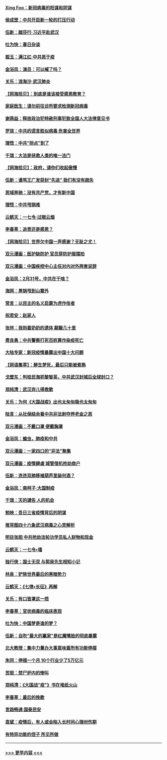 #### [Xing Foo：新冠病毒的阳谋和阴谋](../pages/nsc993/n11936086.md?t=03131531) 
#### [侯成罡：中共开启新一轮的打压行动](../pages/nsc993/n11935730.md?t=03131531) 
#### [伍新：踏莎行‧习近平赴武汉](../pages/nsc993/n11935157.md?t=03131531) 
#### [吐为快：春日杂谈](../pages/nsc993/n11934776.md?t=03131531) 
#### [振玉：满江红‧中共恶于疫](../pages/nsc993/n11934647.md?t=03131531) 
#### [金浴凤：演员：可以喊了吗？](../pages/nsc993/n11934602.md?t=03131531) 
#### [关乐：浪淘沙·武汉肺炎](../pages/nsc993/n11931792.md?t=03131531) 
#### [【网海拾贝】：到底是谁该接受感恩教育？](../pages/nsc993/n11931552.md?t=03131531) 
#### [家庭医生：请勿前往诊所要求检测新冠病毒](../pages/nsc993/n11929190.md?t=03131531) 
#### [谢燕益：释放政治犯特赦刑事犯致全国人大法律意见书](../pages/nsc993/n11928978.md?t=03131531) 
#### [罗琼：中共的谎言胜似病毒 危害全世界](../pages/nsc993/n11922636.md?t=03131531) 
#### [理悟：中共“拐点”到了](../pages/nsc993/n11928496.md?t=03131531) 
#### [千瑞：大法是拯救人类的唯一法门](../pages/nsc993/n11927637.md?t=03131531) 
#### [【网海拾贝】：政府，请你们收起傲慢](../pages/nsc993/n11926932.md?t=03131531) 
#### [伍新：谩骂王广发获封“先进” 我们有没有疏失](../pages/nsc993/n11926101.md?t=03131531) 
#### [思域奔驰：没有共产党，才有新中国](../pages/nsc993/n11926058.md?t=03131531) 
#### [理悟：中共甩锅难](../pages/nsc993/n11925355.md?t=03131531) 
#### [云鹤天：一七令·过眼云烟](../pages/nsc993/n11925284.md?t=03131531) 
#### [李春草：追责还是感恩？](../pages/nsc993/n11925274.md?t=03131531) 
#### [【网海拾贝】世界欠中国一声感谢？无耻之尤！](../pages/nsc993/n11925239.md?t=03131531) 
#### [双元漫画：医护缺防护 官员穿防护服摆拍](../pages/nsc993/n11923899.md?t=03131531) 
#### [双元漫画：中国疾控中心主任对内对外两套说辞](../pages/nsc993/n11921994.md?t=03131531) 
#### [金浴凤：2月31号，中共在干啥？](../pages/nsc993/n11922706.md?t=03131531) 
#### [海网：黑锅甩到山寨外](../pages/nsc993/n11922688.md?t=03131531) 
#### [常言：以民主的名义启蒙为虎作伥者](../pages/nsc993/n11922217.md?t=03131531) 
#### [祝君安：赵家人](../pages/nsc993/n11922209.md?t=03131531) 
#### [张林：我抱着奶奶的遗体 颠簸几十里](../pages/nsc993/n11920945.md?t=03131531) 
#### [费良勇：中共警察打死百姓算作染疫死亡](../pages/nsc993/n11919264.md?t=03131531) 
#### [大陆专家：新冠疫情暴露出中国十大问题](../pages/nsc993/n11919187.md?t=03131531) 
#### [【网语集萃】：醉生梦死，最后只能被煮熟](../pages/nsc993/n11918994.md?t=03131531) 
#### [戈壁东：判桂民海抓黎智英，中共武汉封城后全球封口？](../pages/nsc993/n11917982.md?t=03131531) 
#### [郑纯清：武汉弃儿得救歌](../pages/nsc993/n11917881.md?t=03131531) 
#### [关乐：为何《大国战疫》出也太匆匆隐也太匆匆](../pages/nsc993/n11917792.md?t=03131531) 
#### [陆言：从社保结余看中共非法剥夺养老金之恶](../pages/nsc993/n11917084.md?t=03131531) 
#### [双元漫画：不戴口罩 便戴胸罩](../pages/nsc993/n11916447.md?t=03131531) 
#### [金浴凤：蝗虫，肺疫和中共](../pages/nsc993/n11916904.md?t=03131531) 
#### [双元漫画：一家四口的“非法”聚集](../pages/nsc993/n11916378.md?t=03131531) 
#### [双元漫画：疫情肆虐 城管借机抢劫商户](../pages/nsc993/n11916310.md?t=03131531) 
#### [伍新：连连双肺移植葫芦里装何酒？](../pages/nsc993/n11913667.md?t=03131531) 
#### [金浴凤：南柯子·大国制疫](../pages/nsc993/n11913657.md?t=03131531) 
#### [千瑞：天的谴告  人的机会](../pages/nsc993/n11913309.md?t=03131531) 
#### [勉映：吾日三省疫情背后的阴谋](../pages/nsc993/n11913079.md?t=03131531) 
#### [推背图四十六象武汉病毒之心灵解析](../pages/nsc993/n11911761.md?t=03131531) 
#### [明目张胆 中共抢劫法轮功学员私人财物和现金](../pages/nsc993/n11910262.md?t=03131531) 
#### [云鹤天：一七令▪墙](../pages/nsc993/n11910627.md?t=03131531) 
#### [独行侠：国士无双 与郭泉先生相知小记](../pages/nsc993/n11910613.md?t=03131531) 
#### [林泉：铲除世界最后的黑暗势力](../pages/nsc993/n11909320.md?t=03131531) 
#### [云鹤天：《七律▪长征》再解](../pages/nsc993/n11909327.md?t=03131531) 
#### [关乐：有口皆罩这一捂](../pages/nsc993/n11908393.md?t=03131531) 
#### [李春草：官状病毒的临床表现](../pages/nsc993/n11908339.md?t=03131531) 
#### [吐为快：中国梦是谁的梦？](../pages/nsc993/n11906564.md?t=03131531) 
#### [伍新：自吹“最大的赢家”是红魔嘴脸的彻底暴露](../pages/nsc993/n11906407.md?t=03131531) 
#### [北大教授：集中力量办大事意味着所有功能停摆](../pages/nsc993/n11904800.md?t=03131531) 
#### [朱同：停摆一个月 10个行业少了5万亿元](../pages/nsc993/n11904498.md?t=03131531) 
#### [苦胆：焚尸炉内的惨叫](../pages/nsc993/n11904479.md?t=03131531) 
#### [郑纯清：《大国战“疫”》书在堆纸火山](../pages/nsc993/n11904450.md?t=03131531) 
#### [李春草：最后的挽歌](../pages/nsc993/n11904441.md?t=03131531) 
#### [言路畅通 国泰民安](../pages/nsc993/n11904222.md?t=03131531) 
#### [袁斌：疫情后，有人或会陷入长时间心理创伤期](../pages/nsc993/n11901514.md?t=03131531) 
#### [有特异功能的侄子 所见所做](../pages/nsc993/n11901154.md?t=03131531) 

----
#### [ >>> 更早内容 <<< ](../indexes/nsc993-earlier.md)
